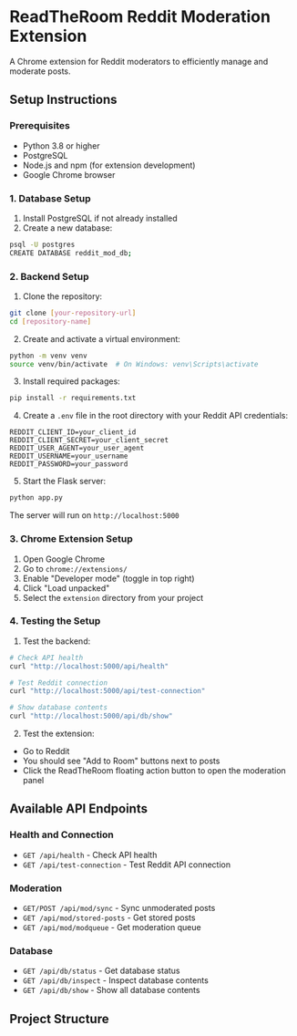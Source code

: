 # ReadTheRoom Reddit Moderation Extension

A Chrome extension for Reddit moderators to efficiently manage and moderate posts.

## Setup Instructions

### Prerequisites

- Python 3.8 or higher
- PostgreSQL
- Node.js and npm (for extension development)
- Google Chrome browser

### 1. Database Setup

1. Install PostgreSQL if not already installed
2. Create a new database:

```bash
psql -U postgres
CREATE DATABASE reddit_mod_db;
```

### 2. Backend Setup

1. Clone the repository:

```bash
git clone [your-repository-url]
cd [repository-name]
```

2. Create and activate a virtual environment:

```bash
python -m venv venv
source venv/bin/activate  # On Windows: venv\Scripts\activate
```

3. Install required packages:

```bash
pip install -r requirements.txt
```

4. Create a `.env` file in the root directory with your Reddit API credentials:

```env
REDDIT_CLIENT_ID=your_client_id
REDDIT_CLIENT_SECRET=your_client_secret
REDDIT_USER_AGENT=your_user_agent
REDDIT_USERNAME=your_username
REDDIT_PASSWORD=your_password
```

5. Start the Flask server:

```bash
python app.py
```

The server will run on `http://localhost:5000`

### 3. Chrome Extension Setup

1. Open Google Chrome
2. Go to `chrome://extensions/`
3. Enable "Developer mode" (toggle in top right)
4. Click "Load unpacked"
5. Select the `extension` directory from your project

### 4. Testing the Setup

1. Test the backend:

```bash
# Check API health
curl "http://localhost:5000/api/health"

# Test Reddit connection
curl "http://localhost:5000/api/test-connection"

# Show database contents
curl "http://localhost:5000/api/db/show"
```

2. Test the extension:

- Go to Reddit
- You should see "Add to Room" buttons next to posts
- Click the ReadTheRoom floating action button to open the moderation panel

## Available API Endpoints

### Health and Connection

- `GET /api/health` - Check API health
- `GET /api/test-connection` - Test Reddit API connection

### Moderation

- `GET/POST /api/mod/sync` - Sync unmoderated posts
- `GET /api/mod/stored-posts` - Get stored posts
- `GET /api/mod/modqueue` - Get moderation queue

### Database

- `GET /api/db/status` - Get database status
- `GET /api/db/inspect` - Inspect database contents
- `GET /api/db/show` - Show all database contents

## Project Structure
